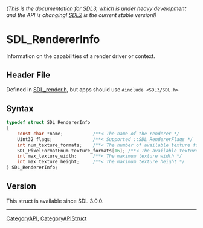 ###### (This is the documentation for SDL3, which is under heavy development and the API is changing! [SDL2](https://wiki.libsdl.org/SDL2/) is the current stable version!)
# SDL_RendererInfo

Information on the capabilities of a render driver or context.

## Header File

Defined in [SDL_render.h](https://github.com/libsdl-org/SDL/blob/main/include/SDL3/SDL_render.h), but apps should use `#include <SDL3/SDL.h>`

## Syntax

```c
typedef struct SDL_RendererInfo
{
    const char *name;           /**< The name of the renderer */
    Uint32 flags;               /**< Supported ::SDL_RendererFlags */
    int num_texture_formats;    /**< The number of available texture formats */
    SDL_PixelFormatEnum texture_formats[16]; /**< The available texture formats */
    int max_texture_width;      /**< The maximum texture width */
    int max_texture_height;     /**< The maximum texture height */
} SDL_RendererInfo;
```

## Version

This struct is available since SDL 3.0.0.

----
[CategoryAPI](CategoryAPI), [CategoryAPIStruct](CategoryAPIStruct)

